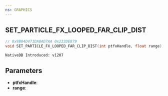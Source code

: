 ```yaml
---
ns: GRAPHICS
---
```

## SET_PARTICLE_FX_LOOPED_FAR_CLIP_DIST

```c
// 0x9B04D471DA0AD7AA 0x233DE879
void SET_PARTICLE_FX_LOOPED_FAR_CLIP_DIST(int ptfxHandle, float range);
```

```
NativeDB Introduced: v1207
```

## Parameters
* **ptfxHandle**:
* **range**:
